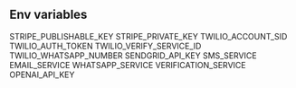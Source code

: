 ## Env variables
STRIPE_PUBLISHABLE_KEY
STRIPE_PRIVATE_KEY
TWILIO_ACCOUNT_SID
TWILIO_AUTH_TOKEN
TWILIO_VERIFY_SERVICE_ID
TWILIO_WHATSAPP_NUMBER
SENDGRID_API_KEY
SMS_SERVICE
EMAIL_SERVICE
WHATSAPP_SERVICE
VERIFICATION_SERVICE
OPENAI_API_KEY